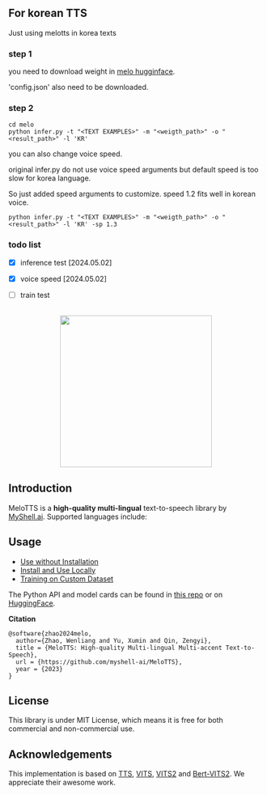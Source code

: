 

## For korean TTS

Just using melotts in korea texts

### step 1 
you need to download weight in [melo hugginface](https://huggingface.co/myshell-ai/MeloTTS-Korean/tree/main).

'config.json' also need to be downloaded.

### step 2
```
cd melo
python infer.py -t "<TEXT EXAMPLES>" -m "<weigth_path>" -o "<result_path>" -l 'KR'
```

you can also change voice speed.

original infer.py do not use voice speed arguments but default speed is too slow for korea language.

So just added speed arguments to customize. speed 1.2 fits well in korean voice.

```
python infer.py -t "<TEXT EXAMPLES>" -m "<weigth_path>" -o "<result_path>" -l 'KR' -sp 1.3
```

### todo list
* [X] inference test  [2024.05.02]
* [X] voice speed  [2024.05.02]
* [ ] train test



<div align="center">
  <div>&nbsp;</div>
  <img src="logo.png" width="300"/> 
</div>

## Introduction
MeloTTS is a **high-quality multi-lingual** text-to-speech library by [MyShell.ai](https://myshell.ai). Supported languages include:

## Usage
- [Use without Installation](docs/quick_use.md)
- [Install and Use Locally](docs/install.md)
- [Training on Custom Dataset](docs/training.md)

The Python API and model cards can be found in [this repo](https://github.com/myshell-ai/MeloTTS/blob/main/docs/install.md#python-api) or on [HuggingFace](https://huggingface.co/myshell-ai).

**Citation**
```
@software{zhao2024melo,
  author={Zhao, Wenliang and Yu, Xumin and Qin, Zengyi},
  title = {MeloTTS: High-quality Multi-lingual Multi-accent Text-to-Speech},
  url = {https://github.com/myshell-ai/MeloTTS},
  year = {2023}
}
```

## License

This library is under MIT License, which means it is free for both commercial and non-commercial use.

## Acknowledgements

This implementation is based on [TTS](https://github.com/coqui-ai/TTS), [VITS](https://github.com/jaywalnut310/vits), [VITS2](https://github.com/daniilrobnikov/vits2) and [Bert-VITS2](https://github.com/fishaudio/Bert-VITS2). We appreciate their awesome work.
